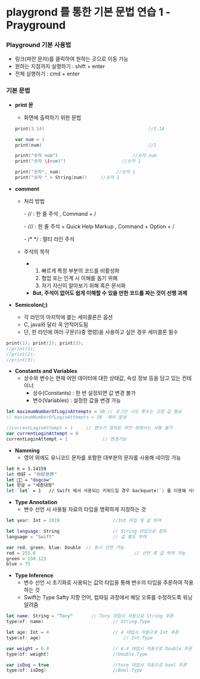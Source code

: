 # playgrond 를 통한 기본 문법 연습 1 - Prayground

### Playground 기본 사용법

- 링크(파란 문자)를 클릭하여 원하는 곳으로 이동 가능
- 원하는 지점까지 실행하기 : shift + enter
- 전체 실행하기 : cmd + enter

### 기본 문법

- **print 문**

  - 화면에 출력하기 위한 문법

  ```swift
  print(3.14)										//3.14
  
  var num = 1
  print(num)										//1
  
  print("숫자 num")							 //숫자 num
  print("숫자 \(num)")					 //숫자 1   
  
  print("숫자", num)					   //숫자 1
  print("숫자 " + String(num))	 //숫자 1
  ```

- **comment**

  - 처리 방법

     \- // : 한 줄 주석 , Command + /

     \- /// : 한 줄 주석 + Quick Help Markup , Command + Option + /

     \- /* */ : 멀티 라인 주석

  - 주석의 목적

    - 1. 빠르게 특정 부분의 코드를 비활성화
      2. 협업 또는 인계 시 이해를 돕기 위해
      3. 자기 자신이 알아보기 위해 혹은 문서화
    - __But, 주석이 없어도 쉽게 이해할 수 있을 만한 코드를 짜는 것이 선행 과제__

- **Semicolon(;)**

  - 각 라인의 마지막에 붙는 세미콜론은 옵션
  - C, java와 달리 꼭 안적어도됨
  - 단, 한 라인에 여러 구문(다중 명령)을 사용하고 싶은 경우 세미콜론 필수
 ```swift
print(1); print(2); print(3);
//print(1);
//print(2);
//print(3);
 ```

- **Constants and Variables**
  - 상수와 변수는 현재 어떤 데이터에 대한 상태값, 속성 정보 등을 담고 있는 컨테이너
    - 상수(Constants) : 한 번 설정되면 값 변경 불가
    - 변수(Variables) : 설정한 값을 변경 가능

```swift
let maximumNumberOfLoginAttempts = 10 // 로그인 시도 횟수는 고정 값 필요
// maximumNumberOfLoginAttempts = 20  에러 발생

//currentLoginAttempt = 1 	  // 변수가 정의된 라인 위에서는 사용 불가
var currentLoginAttempt = 0
currentLoginAttempt = 1				// 변경가능
```

- **Namming**
  - 영어 외에도 유니코드 문자를 포함한 대부분의 문자를 사용해 네이밍 가능

```swift
let π = 3.14159
let 你好 = "你好世界"
let 🐶🐮 = "dogcow"
let 한글 = "세종대왕"
let `let` = 1   // Swift 에서 사용되는 키워드일 경우 backquote(`) 를 이용해 사용 가능	
```

- **Type Annotation**
  - 변수 선언 시 사용될 자료의 타입을 명확하게 지정하는 것

```swift
let year: Int = 2019					//Int 타입 및 값 부여

let language: String					// String 타입으로 정의	
language = "Swift"						// 값 별도 부여

var red, green, blue: Double  // 동시 선언 가능
red = 255.0										// 선언 후 값 부여 가능
green = 150.123
blue = 75
```

- **Type Inference**
  - 변수 선언 시 초기화로 사용되는 값의 타입을 통해 변수의 타입을 추론하여 적용하는 것
  - Swift는 Type Safty 지향 언어, 컴파일 과정에서 해당 오류를 수정하도록 워닝 알려줌

```swift
let name: String = "Tory"		// Tory 대입시 자동으로 String 추론
type(of: name)							// String.Type

let age: Int = 4						// 4 대입시 자동으로 Int 추론
type(of: age)								// Int.Type

var weight = 6.4						// 6.4 대입시 자동으로 Double 추론
type(of: weight)						//Double.Type 

var isDog = true						//ture 대입시 자동으로 bool 추론
type(of: isDog)							//Bool.Type
```



